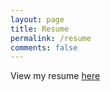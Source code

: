 ```yaml
---
layout: page
title: Resume
permalink: /resume
comments: false
---
```

View my resume [here](https://docs.google.com/document/d/1IwLtTC2FD0XoKI_5Fl0COuRphnK-07gu/edit?usp=sharing&ouid=114807147832241684232&rtpof=true&sd=true)
